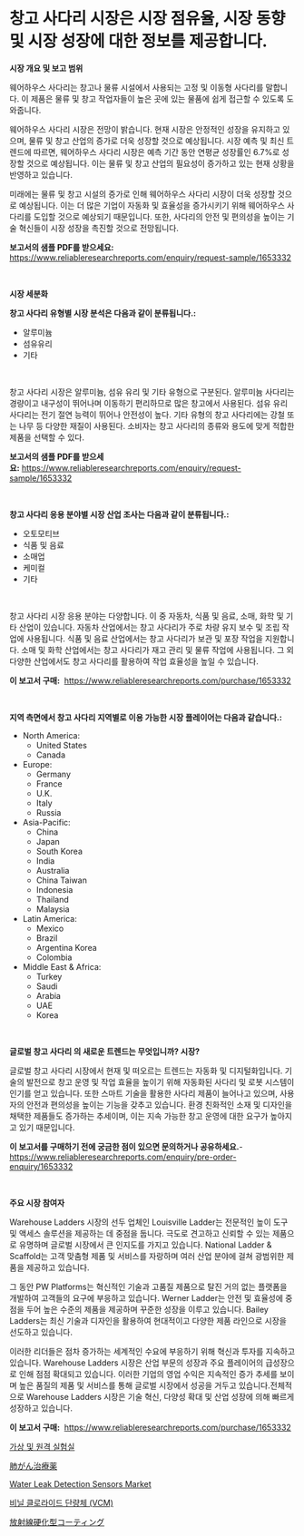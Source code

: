 <p><h1>창고 사다리 시장은 시장 점유율, 시장 동향 및 시장 성장에 대한 정보를 제공합니다.</h1></p><p><strong>시장 개요 및 보고 범위</strong></p>
<p><p>웨어하우스 사다리는 창고나 물류 시설에서 사용되는 고정 및 이동형 사다리를 말합니다. 이 제품은 물류 및 창고 작업자들이 높은 곳에 있는 물품에 쉽게 접근할 수 있도록 도와줍니다. </p><p>웨어하우스 사다리 시장은 전망이 밝습니다. 현재 시장은 안정적인 성장을 유지하고 있으며, 물류 및 창고 산업의 증가로 더욱 성장할 것으로 예상됩니다. 시장 예측 및 최신 트렌드에 따르면, 웨어하우스 사다리 시장은 예측 기간 동안 연평균 성장률인 6.7%로 성장할 것으로 예상됩니다. 이는 물류 및 창고 산업의 필요성이 증가하고 있는 현재 상황을 반영하고 있습니다. </p><p>미래에는 물류 및 창고 시설의 증가로 인해 웨어하우스 사다리 시장이 더욱 성장할 것으로 예상됩니다. 이는 더 많은 기업이 자동화 및 효율성을 증가시키기 위해 웨어하우스 사다리를 도입할 것으로 예상되기 때문입니다. 또한, 사다리의 안전 및 편의성을 높이는 기술 혁신들이 시장 성장을 촉진할 것으로 전망됩니다.</p></p>
<p><strong>보고서의 샘플 PDF를 받으세요:</strong> <a href="https://www.reliableresearchreports.com/enquiry/request-sample/1653332">https://www.reliableresearchreports.com/enquiry/request-sample/1653332</a></p>
<p>&nbsp;</p>
<p><strong>시장 세분화</strong></p>
<p><strong>창고 사다리 유형별 시장 분석은 다음과 같이 분류됩니다.:</strong></p>
<p><ul><li>알루미늄</li><li>섬유유리</li><li>기타</li></ul></p>
<p>&nbsp;</p>
<p><p>창고 사다리 시장은 알루미늄, 섬유 유리 및 기타 유형으로 구분된다. 알루미늄 사다리는 경량이고 내구성이 뛰어나며 이동하기 편리하므로 많은 창고에서 사용된다. 섬유 유리 사다리는 전기 절연 능력이 뛰어나 안전성이 높다. 기타 유형의 창고 사다리에는 강철 또는 나무 등 다양한 재질이 사용된다. 소비자는 창고 사다리의 종류와 용도에 맞게 적합한 제품을 선택할 수 있다.</p></p>
<p><strong>보고서의 샘플 PDF를 받으세요:</strong>&nbsp;<a href="https://www.reliableresearchreports.com/enquiry/request-sample/1653332">https://www.reliableresearchreports.com/enquiry/request-sample/1653332</a></p>
<p>&nbsp;</p>
<p><strong> 창고 사다리 응용 분야별 시장 산업 조사는 다음과 같이 분류됩니다.:</strong></p>
<p><ul><li>오토모티브</li><li>식품 및 음료</li><li>소매업</li><li>케미컬</li><li>기타</li></ul></p>
<p>&nbsp;</p>
<p><p>창고 사다리 시장 응용 분야는 다양합니다. 이 중 자동차, 식품 및 음료, 소매, 화학 및 기타 산업이 있습니다. 자동차 산업에서는 창고 사다리가 주로 차량 유지 보수 및 조립 작업에 사용됩니다. 식품 및 음료 산업에서는 창고 사다리가 보관 및 포장 작업을 지원합니다. 소매 및 화학 산업에서는 창고 사다리가 재고 관리 및 물류 작업에 사용됩니다. 그 외 다양한 산업에서도 창고 사다리를 활용하여 작업 효율성을 높일 수 있습니다.</p></p>
<p><strong>이 보고서 구매:</strong>&nbsp; <a href="https://www.reliableresearchreports.com/purchase/1653332">https://www.reliableresearchreports.com/purchase/1653332</a></p>
<p>&nbsp;</p>
<p><strong>지역 측면에서 창고 사다리 지역별로 이용 가능한 시장 플레이어는 다음과 같습니다.:</strong></p>
<p><ul>
    <li>
        North America:
        <ul>
            <li>United States</li>
            <li>Canada</li>
        </ul>
    </li>
    <li>
        Europe:
        <ul>
            <li>Germany</li>
            <li>France</li>
            <li>U.K.</li>
            <li>Italy</li>
            <li>Russia</li>
        </ul>
    </li>
    <li>
        Asia-Pacific:
        <ul>
            <li>China</li>
            <li>Japan</li>
            <li>South Korea</li>
            <li>India</li>
            <li>Australia</li>
            <li>China Taiwan</li>
            <li>Indonesia</li>
            <li>Thailand</li>
            <li>Malaysia</li>
        </ul>
    </li>
    <li>
        Latin America:
        <ul>
            <li>Mexico</li>
            <li>Brazil</li>
            <li>Argentina Korea</li>
            <li>Colombia</li>
        </ul>
    </li>
    <li>
        Middle East & Africa:
        <ul>
            <li>Turkey</li>
            <li>Saudi</li>
            <li>Arabia</li>
            <li>UAE</li>
            <li>Korea</li>
        </ul>
    </li>
    </ul></p>
<p>&nbsp;</p>
<p><strong>글로벌 창고 사다리 의 새로운 트렌드는 무엇입니까? 시장?</strong></p>
<p><p>글로벌 창고 사다리 시장에서 현재 및 떠오르는 트렌드는 자동화 및 디지털화입니다. 기술의 발전으로 창고 운영 및 작업 효율을 높이기 위해 자동화된 사다리 및 로봇 시스템이 인기를 얻고 있습니다. 또한 스마트 기술을 활용한 사다리 제품이 늘어나고 있으며, 사용자의 안전과 편의성을 높이는 기능을 갖추고 있습니다. 환경 친화적인 소재 및 디자인을 채택한 제품들도 증가하는 추세이며, 이는 지속 가능한 창고 운영에 대한 요구가 높아지고 있기 때문입니다.</p></p>
<p><strong>이 보고서를 구매하기 전에 궁금한 점이 있으면 문의하거나 공유하세요.</strong>- <a href="https://www.reliableresearchreports.com/enquiry/pre-order-enquiry/1653332">https://www.reliableresearchreports.com/enquiry/pre-order-enquiry/1653332</a></p>
<p>&nbsp;</p>
<p><strong>주요 시장 참여자</strong></p>
<p><p>Warehouse Ladders 시장의 선두 업체인 Louisville Ladder는 전문적인 높이 도구 및 액세스 솔루션을 제공하는 데 중점을 둡니다. 극도로 견고하고 신뢰할 수 있는 제품으로 유명하며 글로벌 시장에서 큰 인지도를 가지고 있습니다. National Ladder & Scaffold는 고객 맞춤형 제품 및 서비스를 자랑하며 여러 산업 분야에 걸쳐 광범위한 제품을 제공하고 있습니다.</p><p>그 동안 PW Platforms는 혁신적인 기술과 고품질 제품으로 탈진 거의 없는 플랫폼을 개발하여 고객들의 요구에 부응하고 있습니다. Werner Ladder는 안전 및 효율성에 중점을 두어 높은 수준의 제품을 제공하며 꾸준한 성장을 이루고 있습니다. Bailey Ladders는 최신 기술과 디자인을 활용하여 현대적이고 다양한 제품 라인으로 시장을 선도하고 있습니다.</p><p>이러한 리더들은 점차 증가하는 세계적인 수요에 부응하기 위해 혁신과 투자를 지속하고 있습니다. Warehouse Ladders 시장은 산업 부문의 성장과 주요 플레이어의 급성장으로 인해 점점 확대되고 있습니다. 이러한 기업의 영업 수익은 지속적인 증가 추세를 보이며 높은 품질의 제품 및 서비스를 통해 글로벌 시장에서 성공을 거두고 있습니다.전체적으로 Warehouse Ladders 시장은 기술 혁신, 다양성 확대 및 산업 성장에 의해 빠르게 성장하고 있습니다.</p></p>
<p><strong>이 보고서 구매:</strong>&nbsp;&nbsp;<a href="https://www.reliableresearchreports.com/purchase/1653332">https://www.reliableresearchreports.com/purchase/1653332</a></p>
<p><p><a href="https://github.com/Skyleitney456456/Market-Research-Report-List-1/blob/main/890496310761.md">가상 및 원격 실험실</a></p><p><a href="https://github.com/LeanneBruen2023/Market-Research-Report-List-1/blob/main/677827511656.md">肺がん治療薬</a></p><p><a href="https://github.com/Krish2023na/Market-Research-Report-List-3/blob/main/water-leak-detection-sensors-market.md">Water Leak Detection Sensors Market</a></p><p><a href="https://github.com/vs10l4sfg5c/Market-Research-Report-List-1/blob/main/433671110760.md">비닐 클로라이드 단량체 (VCM)</a></p><p><a href="https://medium.com/@camron674/%E6%94%BE%E5%B0%84%E7%B7%9A%E7%A1%AC%E5%8C%96%E5%A1%97%E6%96%99%E5%B8%82%E5%A0%B4%E8%A6%8F%E6%A8%A1-%E5%B9%B4%E5%B9%B3%E5%9D%87%E6%88%90%E9%95%B7%E7%8E%87-%E3%83%88%E3%83%AC%E3%83%B3%E3%83%89-2024%E5%B9%B4-2030%E5%B9%B4-740821e2df55">放射線硬化型コーティング</a></p></p>
